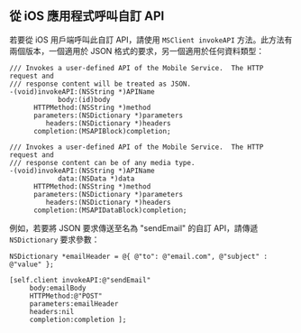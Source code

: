 
## <a name="update-app"></a>從 iOS 應用程式呼叫自訂 API

若要從 iOS 用戶端呼叫此自訂 API，請使用 `MSClient invokeAPI` 方法。此方法有兩個版本，一個適用於 JSON 格式的要求，另一個適用於任何資料類型：

	/// Invokes a user-defined API of the Mobile Service.  The HTTP request and
	/// response content will be treated as JSON.
	-(void)invokeAPI:(NSString *)APIName
	            body:(id)body
	      HTTPMethod:(NSString *)method
	      parameters:(NSDictionary *)parameters
	         headers:(NSDictionary *)headers
	      completion:(MSAPIBlock)completion;

	/// Invokes a user-defined API of the Mobile Service.  The HTTP request and
	/// response content can be of any media type.
	-(void)invokeAPI:(NSString *)APIName
	            data:(NSData *)data
	      HTTPMethod:(NSString *)method
	      parameters:(NSDictionary *)parameters
	         headers:(NSDictionary *)headers
	      completion:(MSAPIDataBlock)completion;


例如，若要將 JSON 要求傳送至名為 "sendEmail" 的自訂 API，請傳遞 `NSDictionary` 要求參數：

	NSDictionary *emailHeader = @{ @"to": @"email.com", @"subject" : @"value" };

	[self.client invokeAPI:@"sendEmail"
	     body:emailBody
	     HTTPMethod:@"POST"
	     parameters:emailHeader
	     headers:nil
	     completion:completion ];
		

<!---HONumber=July15_HO3-->